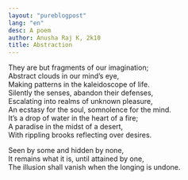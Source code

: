 ```yaml
---
layout: "pureblogpost"
lang: "en"
desc: A poem
author: Anusha Raj K, 2k10
title: Abstraction
---
```

They are but fragments of our imagination; <br/>
Abstract clouds in our mind’s eye, <br/>
Making patterns in the kaleidoscope of life.<br/>
Silently the senses, abandon their defenses, <br/>
Escalating into realms of unknown pleasure, <br/>
An ecstasy for the soul, somnolence for the mind.<br/>
It’s a drop of water in the heart of a fire;<br/>
A paradise in the midst of a desert, <br/>
With rippling brooks reflecting over desires.<br/>

Seen by some and hidden by none, <br/>
It remains what it is, until attained by one, <br/>
The illusion shall vanish when the longing is undone.<br/>
